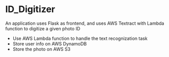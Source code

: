 # ID_Digitizer
An application uses Flask as frontend, and uses AWS Textract with Lambda function to digitize a given photo ID
- Use AWS Lambda function to handle the text recognization task
- Store user info on AWS DynamoDB
- Store the photo on AWS S3
